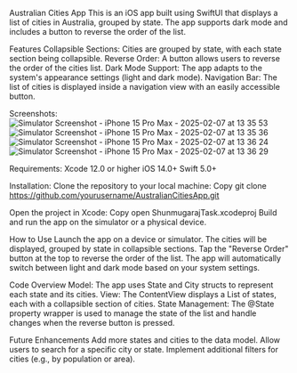 Australian Cities App
This is an iOS app built using SwiftUI that displays a list of cities in Australia, grouped by state. The app supports dark mode and includes a button to reverse the order of the list.

Features
  Collapsible Sections: Cities are grouped by state, with each state section being collapsible.
  Reverse Order: A button allows users to reverse the order of the cities list.
  Dark Mode Support: The app adapts to the system's appearance settings (light and dark mode).
  Navigation Bar: The list of cities is displayed inside a navigation view with an easily accessible button.

Screenshots:
![Simulator Screenshot - iPhone 15 Pro Max - 2025-02-07 at 13 35 53](https://github.com/user-attachments/assets/e9bc900f-b69c-4002-ab48-61a210891797)
![Simulator Screenshot - iPhone 15 Pro Max - 2025-02-07 at 13 35 36](https://github.com/user-attachments/assets/0ad9a3ce-f9af-47de-b123-821cfbe92a35)
![Simulator Screenshot - iPhone 15 Pro Max - 2025-02-07 at 13 36 24](https://github.com/user-attachments/assets/cd300a48-e93f-472e-a67f-054a415e7916)
![Simulator Screenshot - iPhone 15 Pro Max - 2025-02-07 at 13 36 29](https://github.com/user-attachments/assets/3df77ca9-07ff-41fe-b8ca-f7c299402c8d)

Requirements:
  Xcode 12.0 or higher
  iOS 14.0+
  Swift 5.0+

Installation:
  Clone the repository to your local machine:
    Copy
    git clone https://github.com/yourusername/AustralianCitiesApp.git
  
  Open the project in Xcode:
    Copy
    open ShunmugarajTask.xcodeproj
  Build and run the app on the simulator or a physical device.

How to Use
  Launch the app on a device or simulator.
  The cities will be displayed, grouped by state in collapsible sections.
  Tap the "Reverse Order" button at the top to reverse the order of the list.
  The app will automatically switch between light and dark mode based on your system settings.

Code Overview
  Model: The app uses State and City structs to represent each state and its cities.
  View: The ContentView displays a List of states, each with a collapsible section of cities.
  State Management: The @State property wrapper is used to manage the state of the list and handle changes when the reverse button is pressed.

Future Enhancements
  Add more states and cities to the data model.
  Allow users to search for a specific city or state.
  Implement additional filters for cities (e.g., by population or area).
